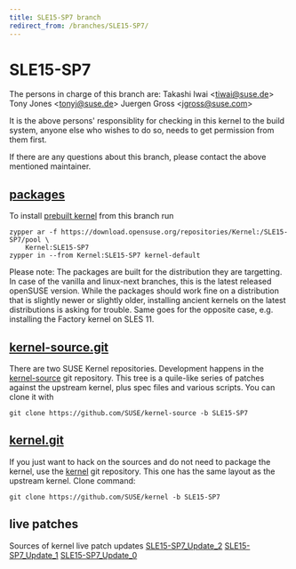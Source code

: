```yaml
---
title: SLE15-SP7 branch
redirect_from: /branches/SLE15-SP7/
---
```

# SLE15-SP7
The persons in charge of this branch are:
Takashi Iwai <[tiwai@suse.de](mailto:tiwai@suse.de?subject=SLE15-SP7%20branch)>
Tony Jones <[tonyj@suse.de](mailto:tonyj@suse.de?subject=SLE15-SP7%20branch)>
Juergen Gross <[jgross@suse.com](mailto:jgross@suse.com?subject=SLE15-SP7%20branch)>

It is the above persons' responsiblity for checking in this kernel to
the build system, anyone else who wishes to do so, needs to get
permission from them first.

If there are any questions about this branch, please contact the above
mentioned maintainer.


## [packages](https://download.opensuse.org/repositories/Kernel:/SLE15-SP7)
To install
[prebuilt kernel](https://download.opensuse.org/repositories/Kernel:/SLE15-SP7)
from this branch run

```
zypper ar -f https://download.opensuse.org/repositories/Kernel:/SLE15-SP7/pool \
    Kernel:SLE15-SP7
zypper in --from Kernel:SLE15-SP7 kernel-default
```

Please note: The packages are built for the distribution they are
targetting. In case of the vanilla and linux-next branches, this is the
latest released openSUSE version. While the packages should work
fine on a distribution that is slightly newer or slightly older,
installing ancient kernels on the latest distributions is asking for
trouble. Same goes for the opposite case, e.g. installing the Factory
kernel on SLES 11.

## [kernel-source.git](https://github.com/SUSE/kernel-source/tree/SLE15-SP7)
There are two SUSE Kernel repositories. Development happens in the
[kernel-source](https://github.com/SUSE/kernel-source/tree/SLE15-SP7)
git repository. This tree is a quile-like series of patches against the
upstream kernel, plus spec files and various scripts. You can clone it
with

```
git clone https://github.com/SUSE/kernel-source -b SLE15-SP7
```

## [kernel.git](https://github.com/SUSE/kernel/tree/SLE15-SP7)
If you just want to hack on the sources and do not need to package the
kernel, use the [kernel](https://github.com/SUSE/kernel/tree/SLE15-SP7)
git repository. This one has the same layout as the upstream kernel. Clone
command:

```
git clone https://github.com/SUSE/kernel -b SLE15-SP7
```

## live patches
Sources of kernel live patch updates [SLE15-SP7_Update_2](https://github.com/SUSE/kernel-livepatch/tree/SLE15-SP7_Update_2) [SLE15-SP7_Update_1](https://github.com/SUSE/kernel-livepatch/tree/SLE15-SP7_Update_1) [SLE15-SP7_Update_0](https://github.com/SUSE/kernel-livepatch/tree/SLE15-SP7_Update_0)
